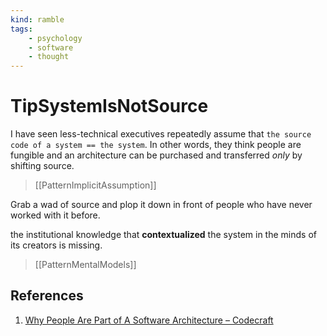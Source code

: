 ```yaml
---
kind: ramble
tags: 
    - psychology
    - software
    - thought
---
```


# TipSystemIsNotSource

I have seen less-technical executives repeatedly assume that `the source code of a system == the system`. In other words, they think people are fungible and an architecture can be purchased and transferred *only* by shifting source.  

> [[PatternImplicitAssumption]]

Grab a wad of source and plop it down in front of people who have never worked with it before.

the institutional knowledge that __contextualized__ the system
in the minds of its creators is missing.

> [[PatternMentalModels]]

## References

1. [Why People Are Part of A Software Architecture – Codecraft](https://codecraft.co/2008/06/25/why-people-are-part-of-a-software-architecture)
